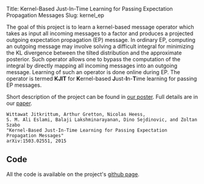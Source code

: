 Title:  Kernel-Based Just-In-Time Learning for Passing Expectation Propagation Messages
Slug: kernel_ep

The goal of this project is to learn a kernel-based message operator which
takes as input all incoming messages to a factor and produces a projected
outgoing expectation propagation (EP) message. In ordinary EP, computing an
outgoing message may involve solving a difficult integral for minimizing the KL
divergence between the tilted distribution and the approximate posterior. Such
operator allows one to bypass the computation of the integral by directly
mapping all incoming messages into an outgoing message. Learning of such an
operator is done online during EP.  The operator is termed **KJIT** for
**K**ernel-based **J**ust-**I**n-**T**ime learning for passing EP messages.


Short description of the project can be found in [our
poster](files/kjit_dali2015_poster.pdf). 
Full details are in our [paper](http://arxiv.org/abs/1503.02551).

    Wittawat Jitkrittum, Arthur Gretton, Nicolas Heess, 
    S. M. Ali Eslami, Balaji Lakshminarayanan, Dino Sejdinovic, and Zoltan Szabo
    "Kernel-Based Just-In-Time Learning for Passing Expectation Propagation Messages"
    arXiv:1503.02551, 2015

## Code 
All the code is available on the project's [github
page](https://github.com/wittawatj/kernel-ep).

